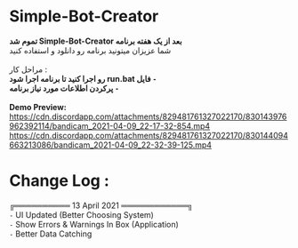 # Simple-Bot-Creator

**تموم شد Simple-Bot-Creator بعد از یک هفته برنامه**
</br>
شما عزیزان میتونید برنامه رو دانلود و استفاده کنید
</br>
</br>
مراحل کار :
</br>
**رو اجرا کنید تا برنامه اجرا شود run.bat فایل `-`**
</br>
**پرکردن اطلاعات مورد نیاز برنامه `-`**
</br>
</br>
**Demo Preview:**
https://cdn.discordapp.com/attachments/829481761327022170/830143976962392114/bandicam_2021-04-09_22-17-32-854.mp4
</br>
https://cdn.discordapp.com/attachments/829481761327022170/830144094663213086/bandicam_2021-04-09_22-32-39-125.mp4

# Change Log : </br>
╔══════════ 13 April 2021 ════════════╗ </br>
`-` UI Updated (Better Choosing System) </br>
`-` Show Errors & Warnings In Box (Application) </br>
`-` Better Data Catching <br>
